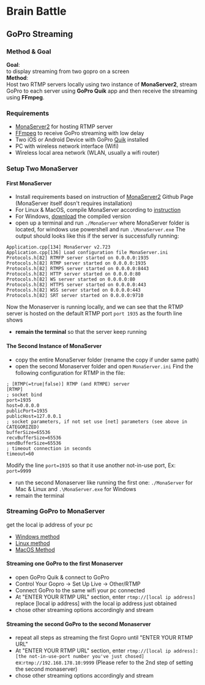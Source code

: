 # Brain Battle

## GoPro Streaming
### Method & Goal
**Goal**:  
to display streaming from two gopro on a screen  
**Method**:  
Host two RTMP servers locally using two instance of **MonaServer2**, stream GoPro to each server using **GoPro Quik** app and then receive the streaming using **FFmpeg**.
### Requirements
- [MonaServer2](https://github.com/MonaSolutions/MonaServer2) for hosting RTMP server
- [FFmpeg](https://ffmpeg.org/) to receive GoPro streaming with low delay
- Two iOS or Android Device with GoPro [Quik](https://gopro.com/de/de/shop/quik-app-video-photo-editor) installed
- PC with wireless network interface (Wifi)
- Wireless local area network (WLAN, usually a wifi router)
### Setup Two MonaServer
#### First MonaServer
- Install requirements based on instruction of [MonaServer2](https://github.com/MonaSolutions/MonaServer2) Github Page (MonaServer itself dosn't requires installation)
- For Linux & MacOS, compile MonaServer according to [instruction](https://github.com/MonaSolutions/MonaServer2)
- For Windows, [download](https://github.com/MonaSolutions/MonaServer2) the compiled version
- open up a terminal and run `./MonaServer` where MonaServer folder is located, for windows use powershell and run `.\MonaServer.exe`
The output should looks like this if the server is successfully running:
```
Application.cpp[134] MonaServer v2.723
Application.cpp[136] Load configuration file MonaServer.ini
Protocols.h[82] RTMFP server started on 0.0.0.0:1935
Protocols.h[82] RTMP server started on 0.0.0.0:1935
Protocols.h[82] RTMPS server started on 0.0.0.0:8443
Protocols.h[82] HTTP server started on 0.0.0.0:80
Protocols.h[82] WS server started on 0.0.0.0:80
Protocols.h[82] HTTPS server started on 0.0.0.0:443
Protocols.h[82] WSS server started on 0.0.0.0:443
Protocols.h[82] SRT server started on 0.0.0.0:9710
```
Now the Monaserver is running locally, and we can see that the RTMP server is hosted on the default RTMP port `port 1935` as the fourth line shows
- **remain the terminal** so that the server keep running
#### The Second Instance of MonaServer
- copy the entire MonaServer folder (rename the copy if under same path)
- open the second Monaserver folder and open `MonaServer.ini`
Find the following configuration for RTMP in the file: 
```
; [RTMP(=true|false)] RTMP (and RTMPE) server
[RTMP]
; socket bind
port=1935
host=0.0.0.0
publicPort=1935
publicHost=127.0.0.1
; socket parameters, if not set use [net] parameters (see above in CATEGORIZED)
bufferSize=65536
recvBufferSize=65536
sendBufferSize=65536
; timeout connection in seconds
timeout=60
```
Modify the line `port=1935` so that it use another not-in-use port, Ex: `port=9999`
- run the second Monaserver like running the first one: `./MonaServer` for Mac & Linux and `.\MonaServer.exe` for Windows
- remain the terminal
### Streaming GoPro to MonaServer
get the local ip address of your pc  
- [Windows method](https://www.howtogeek.com/858334/how-to-find-your-ip-address-from-cmd-command-prompt/)
- [Linux method](https://phoenixnap.com/kb/how-to-find-ip-address-linux)
- [MacOS Method](https://www.wikihow.com/Find-Your-IP-Address-on-a-Mac)
#### Streaming one GoPro to the first Monaserver
- open GoPro Quik & connect to GoPro
- Control Your Gopro -> Set Up Live -> Other/RTMP 
- Connect GoPro to the same wifi your pc connected
- At "ENTER YOUR RTMP URL" section, enter `rtmp://[local ip address]` replace [local ip address] with the local ip address just obtained
- chose other streaming options accordingly and stream
#### Streaming the second GoPro to the second Monaserver
- repeat all steps as streaming the first Gopro until "ENTER YOUR RTMP URL"
- At "ENTER YOUR RTMP URL" section, enter `rtmp://[local ip address]:[the not-in-use-port number you've just chosed]` ex:`rtmp://192.168.178.10:9999` (Please refer to the 2nd step of setting the second monaserver)
- chose other streaming options accordingly and stream
